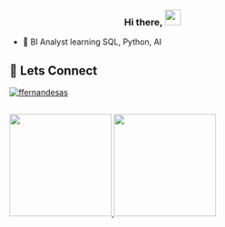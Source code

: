 <h3 align = "center">
  Hi there,
  <img src="https://media.giphy.com/media/hvRJCLFzcasrR4ia7z/giphy.gif" width="28">
</h3>

<!--[![Typing SVG](https://readme-typing-svg.herokuapp.com?color=31A9DF&center=true&width=1000&lines=Estudante+de+An%C3%A1lise+e+Desenvolvimento+de+Sistemas)](https://git.io/typing-svg)--!>

<!--
**ffernandesas/ffernandesas** is a ✨ _special_ ✨ repository because its `README.md` (this file) appears on your GitHub profile.

Here are some ideas to get you started:

- 🔭 I’m currently working on ...
- 🌱 I’m currently learning ...
- 👯 I’m looking to collaborate on ...
- 🤔 I’m looking for help with ...
- 💬 Ask me about ...
- 📫 How to reach me: ...
- 😄 Pronouns: ...
- ⚡ Fun fact: ...
-->

- 🌱 BI Analyst learning SQL, Python, AI


## 💬 Lets Connect
<p align="left">
<a href="https://www.linkedin.com/in/ffernandesas/" target="blank"><img align="center" src="https://img.shields.io/badge/LinkedIn-0077B5?style=for-the-badge&logo=linkedin&logoColor=white" alt="ffernandesas" /></a>
<!--<a href="https://instagram.com/fernandes_as" target="blank"><img align="center" src="https://img.shields.io/badge/Instagram-E4405F?style=for-the-badge&logo=instagram&logoColor=white" alt="fernandes_as"/></a>
<a href= "mailto:fabio.fernandesas@gmail.com" target="_blank"><img align="center" src="https://img.shields.io/badge/Gmail-D14836?style=for-the-badge&logo=gmail&logoColor=white" alt="email"/></a>--!>
  

</p>

<!--## 🛠️ Ferramentas favoritas

### 👨‍💻 Linguagens

<p>
  <a href="#"><img alt="Java" src="https://img.shields.io/badge/Java-ED8B00?style=for-the-badge&logo=java&logoColor=white"></a> 
  <a href="#"><img alt="Dart" src="https://img.shields.io/badge/Dart-0175C2?style=for-the-badge&logo=dart&logoColor=white"></a>
  <a href="#"><img alt="HTML" src="https://img.shields.io/badge/HTML5-E34F26?style=for-the-badge&logo=html5&logoColor=white"></a>
  <a href="#"><img alt="JavaScript" src="https://img.shields.io/badge/JavaScript-F7DF1E?style=for-the-badge&logo=javascript&logoColor=black"></a>
  <a href="#"><img alt="CSS3" src="https://img.shields.io/badge/CSS3-1572B6?style=for-the-badge&logo=css3&logoColor=white"></a>
  <a href="#"><img alt="Kotlin" src="https://img.shields.io/badge/Kotlin-0095D5?&style=for-the-badge&logo=kotlin&logoColor=white"></a>
  <a href="#"><img alt="C++" src="https://img.shields.io/badge/C%2B%2B-00599C?style=for-the-badge&logo=c%2B%2B&logoColor=white"></a>
  <a href="#"><img alt="Node.js" src="https://img.shields.io/badge/Node.js-43853D?style=for-the-badge&logo=node.js&logoColor=white"></a>
  <a href="#"><img alt="SQL" src="https://custom-icon-badges.herokuapp.com/badge/SQL-025E8C.svg?logo=database&logoColor=white"  height="28" width="80"></a>
</p>

### 🧰 Frameworks and bibliotecas

<p>
    <a href="#"><img alt="Bootstrap" src="https://img.shields.io/badge/Bootstrap-7952B3.svg?logo=bootstrap&logoColor=white"></a>
    <a href="#"><img alt="Flutter" src="https://img.shields.io/badge/Flutter-02569B.svg?logo=flutter&logoColor=white"></a>
    <a href="#"><img alt="React" src="https://img.shields.io/badge/React-20232a.svg?logo=react&logoColor=%2361DAFB"></a>
   
</p>

### 🗄️ Databases

<p>
  <a href="#"><img alt="Oracle" src ="https://img.shields.io/badge/Oracle-F00000.svg?logo=oracle&logoColor=white"></a>
  <a href="#"><img alt="MongoDB" src ="https://img.shields.io/badge/MongoDB-4ea94b.svg?logo=mongodb&logoColor=white"></a>
  <a href="#"><img alt="MySQL" src="https://img.shields.io/badge/MySQL-00f.svg?logo=mysql&logoColor=white"></a>
  <a href="#"><img alt="PostgreSQL" src ="https://img.shields.io/badge/PostgreSQL-316192.svg?logo=postgresql&logoColor=white"></a>
</p>-->


##

<div>
  <a href="https://github.com/ffernandesas">
  <img height="180em" src="https://github-readme-stats.vercel.app/api?username=ffernandesas&show_icons=true&theme=tokyonight&include_all_commits=true&count_private=true"/>
  <img height="180em" src="https://github-readme-stats.vercel.app/api/top-langs/?username=ffernandesas&layout=compact&langs_count=7&theme=tokyonight"/>
</div>
